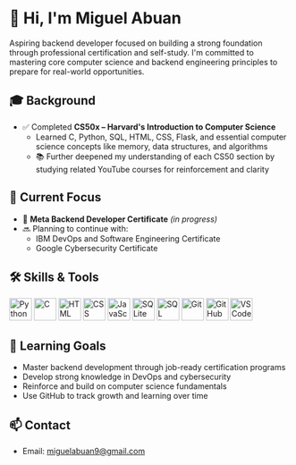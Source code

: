 # 👋 Hi, I'm Miguel Abuan

Aspiring backend developer focused on building a strong foundation through professional certification and self-study. I'm committed to mastering core computer science and backend engineering principles to prepare for real-world opportunities.

## 🎓 Background
- ✅ Completed **CS50x – Harvard's Introduction to Computer Science**
  - Learned C, Python, SQL, HTML, CSS, Flask, and essential computer science concepts like memory, data structures, and algorithms
  - 📚 Further deepened my understanding of each CS50 section by studying related YouTube courses for reinforcement and clarity

## 📘 Current Focus
- 🎯 **Meta Backend Developer Certificate** *(in progress)*
- 🔜 Planning to continue with:
  - IBM DevOps and Software Engineering Certificate
  - Google Cybersecurity Certificate

## 🛠 Skills & Tools

<p align="left">
  <img src="https://cdn.jsdelivr.net/gh/devicons/devicon/icons/python/python-original.svg" width="40" height="40" alt="Python"/>
  <img src="https://cdn.jsdelivr.net/gh/devicons/devicon/icons/c/c-original.svg" width="40" height="40" alt="C"/>
  <img src="https://cdn.jsdelivr.net/gh/devicons/devicon/icons/html5/html5-original.svg" width="40" height="40" alt="HTML"/>
  <img src="https://cdn.jsdelivr.net/gh/devicons/devicon/icons/css3/css3-original.svg" width="40" height="40" alt="CSS"/>
  <img src="https://cdn.jsdelivr.net/gh/devicons/devicon/icons/javascript/javascript-original.svg" width="40" height="40" alt="JavaScript"/>
  <img src="https://cdn.jsdelivr.net/gh/devicons/devicon/icons/sqlite/sqlite-original.svg" width="40" height="40" alt="SQLite"/>
  <img src="https://cdn.jsdelivr.net/gh/devicons/devicon/icons/mysql/mysql-original.svg" width="40" height="40" alt="SQL (Generic)"/>
  <img src="https://cdn.jsdelivr.net/gh/devicons/devicon/icons/git/git-original.svg" width="40" height="40" alt="Git"/>
  <img src="https://img.icons8.com/ios-glyphs/480/ffffff/github.png" width="40" height="40" alt="GitHub"/>
  <img src="https://cdn.jsdelivr.net/gh/devicons/devicon/icons/vscode/vscode-original.svg" width="40" height="40" alt="VS Code"/>
</p>


## 🧠 Learning Goals
- Master backend development through job-ready certification programs
- Develop strong knowledge in DevOps and cybersecurity
- Reinforce and build on computer science fundamentals
- Use GitHub to track growth and learning over time

## 📫 Contact
- Email: miguelabuan9@gmail.com
